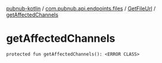 [pubnub-kotlin](../../index.md) / [com.pubnub.api.endpoints.files](../index.md) / [GetFileUrl](index.md) / [getAffectedChannels](./get-affected-channels.md)

# getAffectedChannels

`protected fun getAffectedChannels(): <ERROR CLASS>`